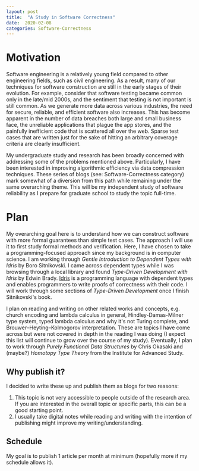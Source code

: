 ```yaml
---
layout: post
title:  "A Study in Software Correctness"
date:  2020-02-08 
categories: Software-Correctness
---
```


# Motivation

Software engineering is a relatively young field compared to other engineering fields, such as civil engineering. As a result, many of our techniques for software construction are still in the early stages of their evolution. For example, consider that software testing became common only in the late/mid 2000s, and the sentiment that testing is not important is still common. As we generate more data across various industries, the need for secure, reliable, and efficient software also increases. This has become apparent in the number of data breaches both large and small business face, the unreliable applications that plague the app stores, and the painfully inefficient code that is scattered all over the web. Sparse test cases that are written just for the sake of hitting an arbitrary coverage criteria are clearly insufficient. 

My undergraduate study and research has been broadly concerned with addressing some of the problems mentioned above. Particularly, I have been interested in improving algorithmic efficiency via data compression techniques. These series of blogs (see: Software-Correctness category) mark somewhat of a diversion from this path while remaining under the same overarching theme. This will be my independent study of software reliability as I prepare for graduate school to study the topic full-time.

# Plan
My overarching goal here is to understand how we can construct software with more formal guarantees than simple test cases. The approach I will use it to first study formal methods and verification. Here, I have chosen to take a programming-focused approach since my background is in computer science. I am working through *Gentle Introduction to Dependent Types with Idris* by Boro Sitnikovski. I came across dependent types while I was browsing through a local library and found *Type-Driven Development with Idris* by Edwin Brady. [Idris](https://www.idris-lang.org/) is a programming language with dependent types and enables programmers to write proofs of correctness with their code. I will work through some sections of *Type-Driven Development* once I finish Sitnikovski's book.

I plan on reading and writing on other related works and concepts, e.g. church encoding and lambda calculus in general, Hindley-Damas-Milner type system, typed lambda calculus and why it's not Turing complete, and Brouwer–Heyting–Kolmogorov interpretation. These are topics I have come across but were not covered in depth in the reading I was doing (I expect this list will continue to grow over the course of my study). Eventually, I plan to work through *Purely Functional Data Structures* by Chris Okasaki and (maybe?) *Homotopy Type Theory* from the Institute for Advanced Study.

## Why publish it?

I decided to write these up and publish them as blogs for two reasons:

1. This topic is not very accessible to people outside of the research area. If you are interested in the overall topic or specific parts, this can be a good starting point. 
2. I usually take digital notes while reading and writing with the intention of publishing might improve my writing/understanding.


## Schedule

My goal is to publish 1 article per month at minimum (hopefully more if my schedule allows it).

